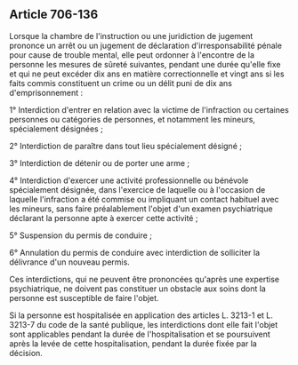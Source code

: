 Article 706-136
----
Lorsque la chambre de l'instruction ou une juridiction de jugement prononce un
arrêt ou un jugement de déclaration d'irresponsabilité pénale pour cause de
trouble mental, elle peut ordonner à l'encontre de la personne les mesures de
sûreté suivantes, pendant une durée qu'elle fixe et qui ne peut excéder dix ans
en matière correctionnelle et vingt ans si les faits commis constituent un crime
ou un délit puni de dix ans d'emprisonnement :

1° Interdiction d'entrer en relation avec la victime de l'infraction ou
certaines personnes ou catégories de personnes, et notamment les mineurs,
spécialement désignées ;

2° Interdiction de paraître dans tout lieu spécialement désigné ;

3° Interdiction de détenir ou de porter une arme ;

4° Interdiction d'exercer une activité professionnelle ou bénévole spécialement
désignée, dans l'exercice de laquelle ou à l'occasion de laquelle l'infraction a
été commise ou impliquant un contact habituel avec les mineurs, sans faire
préalablement l'objet d'un examen psychiatrique déclarant la personne apte à
exercer cette activité ;

5° Suspension du permis de conduire ;

6° Annulation du permis de conduire avec interdiction de solliciter la
délivrance d'un nouveau permis.

Ces interdictions, qui ne peuvent être prononcées qu'après une expertise
psychiatrique, ne doivent pas constituer un obstacle aux soins dont la personne
est susceptible de faire l'objet.

Si la personne est hospitalisée en application des articles L. 3213-1 et L.
3213-7 du code de la santé publique, les interdictions dont elle fait l'objet
sont applicables pendant la durée de l'hospitalisation et se poursuivent après
la levée de cette hospitalisation, pendant la durée fixée par la décision.
